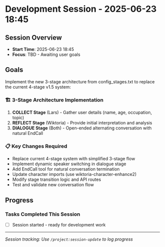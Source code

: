 # Development Session - 2025-06-23 18:45

## Session Overview
- **Start Time**: 2025-06-23 18:45
- **Focus**: TBD - Awaiting user goals

## Goals
Implement the new 3-stage architecture from config_stages.txt to replace the current 4-stage v1.5 system:

### **🏗️ 3-Stage Architecture Implementation**
1. **COLLECT Stage** (Lars) - Gather user details (name, age, occupation, topic)
2. **REFLECT Stage** (Wiktoria) - Provide initial interpretation and analysis
3. **DIALOGUE Stage** (Both) - Open-ended alternating conversation with natural EndCall

### **📋 Key Changes Required**
- Replace current 4-stage system with simplified 3-stage flow
- Implement dynamic speaker switching in dialogue stage
- Add EndCall tool for natural conversation termination
- Update character imports (use wiktoria-character-enhance2)
- Modify stage transition logic and API routes
- Test and validate new conversation flow

## Progress

### Tasks Completed This Session
- [ ] Session started - ready for development work

---
*Session tracking: Use `/project:session-update` to log progress*